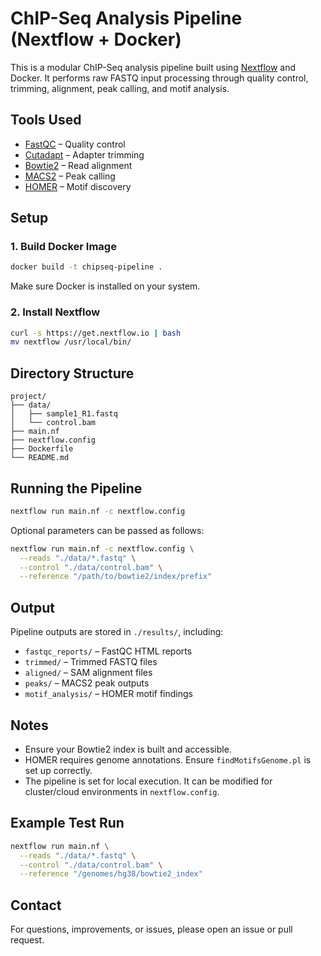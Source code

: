 # ChIP-Seq Analysis Pipeline (Nextflow + Docker)

This is a modular ChIP-Seq analysis pipeline built using [Nextflow](https://www.nextflow.io/) and Docker. It performs raw FASTQ input processing through quality control, trimming, alignment, peak calling, and motif analysis.

## Tools Used

- [FastQC](https://www.bioinformatics.babraham.ac.uk/projects/fastqc/) – Quality control
- [Cutadapt](https://cutadapt.readthedocs.io/) – Adapter trimming
- [Bowtie2](http://bowtie-bio.sourceforge.net/bowtie2/) – Read alignment
- [MACS2](https://github.com/macs3-project/MACS) – Peak calling
- [HOMER](http://homer.ucsd.edu/homer/) – Motif discovery

## Setup

### 1. Build Docker Image

```bash
docker build -t chipseq-pipeline .
```

Make sure Docker is installed on your system.

### 2. Install Nextflow

```bash
curl -s https://get.nextflow.io | bash
mv nextflow /usr/local/bin/
```

## Directory Structure

```
project/
├── data/
│   ├── sample1_R1.fastq
│   └── control.bam
├── main.nf
├── nextflow.config
├── Dockerfile
└── README.md
```

## Running the Pipeline

```bash
nextflow run main.nf -c nextflow.config
```

Optional parameters can be passed as follows:

```bash
nextflow run main.nf -c nextflow.config \
  --reads "./data/*.fastq" \
  --control "./data/control.bam" \
  --reference "/path/to/bowtie2/index/prefix"
```

## Output

Pipeline outputs are stored in `./results/`, including:

- `fastqc_reports/` – FastQC HTML reports
- `trimmed/` – Trimmed FASTQ files
- `aligned/` – SAM alignment files
- `peaks/` – MACS2 peak outputs
- `motif_analysis/` – HOMER motif findings

## Notes

- Ensure your Bowtie2 index is built and accessible.
- HOMER requires genome annotations. Ensure `findMotifsGenome.pl` is set up correctly.
- The pipeline is set for local execution. It can be modified for cluster/cloud environments in `nextflow.config`.

## Example Test Run

```bash
nextflow run main.nf \
  --reads "./data/*.fastq" \
  --control "./data/control.bam" \
  --reference "/genomes/hg38/bowtie2_index"
```

## Contact

For questions, improvements, or issues, please open an issue or pull request.


